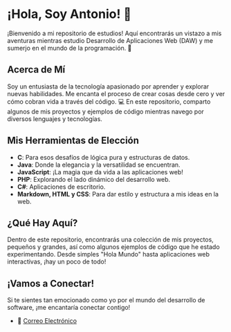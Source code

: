 # ¡Hola, Soy Antonio! 👋

¡Bienvenido a mi repositorio de estudios! Aquí encontrarás un vistazo a mis aventuras mientras estudio Desarrollo de Aplicaciones Web (DAW) y me sumerjo en el mundo de la programación. 🚀

## Acerca de Mí

Soy un entusiasta de la tecnología apasionado por aprender y explorar nuevas habilidades. Me encanta el proceso de crear cosas desde cero y ver cómo cobran vida a través del código. 💻 En este repositorio, comparto algunos de mis proyectos y ejemplos de código mientras navego por diversos lenguajes y tecnologías.

## Mis Herramientas de Elección

- **C**: Para esos desafíos de lógica pura y estructuras de datos.
- **Java**: Donde la elegancia y la versatilidad se encuentran.
- **JavaScript**: ¡La magia que da vida a las aplicaciones web!
- **PHP**: Explorando el lado dinámico del desarrollo web.
- **C#**: Aplicaciones de escritorio.
- **Markdown, HTML y CSS**: Para dar estilo y estructura a mis ideas en la web.

## ¿Qué Hay Aquí?

Dentro de este repositorio, encontrarás una colección de mis proyectos, pequeños y grandes, así como algunos ejemplos de código que he estado experimentando. Desde simples "Hola Mundo" hasta aplicaciones web interactivas, ¡hay un poco de todo!

## ¡Vamos a Conectar!

Si te sientes tan emocionado como yo por el mundo del desarrollo de software, ¡me encantaría conectar contigo!

- 📧 [Correo Electrónico](antonioreyesrabel14@gmail.com)
